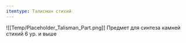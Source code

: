 ```yaml
---
itemtype: Талисман стихий
---
```

![[Temp/Placeholder_Talisman_Part.png]]
Предмет для синтеза камней стихий 6 ур. и выше
